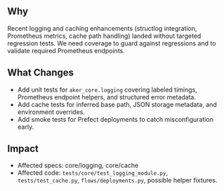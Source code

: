 ## Why
Recent logging and caching enhancements (structlog integration, Prometheus metrics, cache path handling) landed without targeted regression tests. We need coverage to guard against regressions and to validate required Prometheus endpoints.

## What Changes
- Add unit tests for `aker_core.logging` covering labeled timings, Prometheus endpoint helpers, and structured error metadata.
- Add cache tests for inferred base path, JSON storage metadata, and environment overrides.
- Add smoke tests for Prefect deployments to catch misconfiguration early.

## Impact
- Affected specs: core/logging, core/cache
- Affected code: `tests/core/test_logging_module.py`, `tests/test_cache.py`, `flows/deployments.py`, possible helper fixtures.
